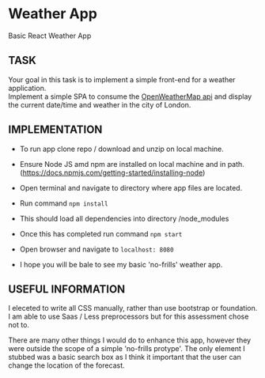 # Weather App
Basic React Weather App


## TASK
Your goal in this task is to implement a simple front-end for a weather application.  
Implement a simple SPA to consume the [OpenWeatherMap api](http://openweathermap.org/) 
and display the current date/time and weather in the city of London.  


## IMPLEMENTATION

* To run app clone repo / download and unzip on local machine.

* Ensure Node JS amd npm are installed on local machine and in path.
  (https://docs.npmjs.com/getting-started/installing-node)

* Open terminal and navigate to directory where app files are located.

* Run command `npm install`

* This should load all dependencies into directory /node_modules

* Once this has completed run command `npm start`

* Open browser and navigate to `localhost: 8080`

* I hope you will be bale to see my basic 'no-frills' weather app.


## USEFUL INFORMATION

I eleceted to write all CSS manually, rather than use bootstrap or foundation.
I am able to use Saas / Less preprocessors but for this assessment chose not to.

There are many other things I would do to enhance this app, 
however they were outside the scope of a simple 'no-frills protype'.
The only element I stubbed was a basic search box as I think it important that the user can
change the location of the forecast.
